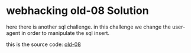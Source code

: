 # webhacking old-08 Solution

here there is another sql challenge.
in this challenge we change the user-agent in order to manipulate the sql insert.

this is the source code: [old-08](./scripts/old-08.py)
